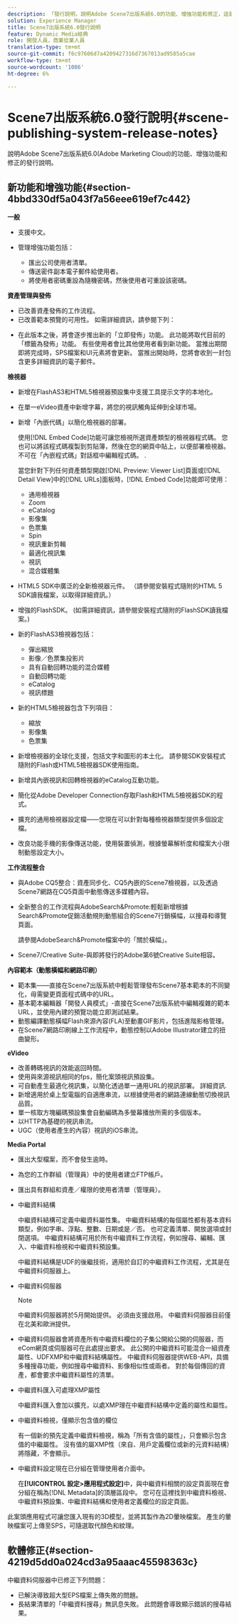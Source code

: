```yaml
---
description: 「發行說明，說明Adobe Scene7出版系統6.0的功能、增強功能和修正，這是Adobe Marketing CloudAdobe Experience Manager解決方案的一部分。」
solution: Experience Manager
title: Scene7出版系統6.0發行說明
feature: Dynamic Media經典
role: 開發人員，商業從業人員
translation-type: tm+mt
source-git-commit: f6c97606d7a4209427316d7367013ad9585a5cae
workflow-type: tm+mt
source-wordcount: '1086'
ht-degree: 6%

---
```



# Scene7出版系統6.0發行說明{#scene-publishing-system-release-notes}

說明Adobe Scene7出版系統6.0(Adobe Marketing Cloud)的功能、增強功能和修正的發行說明。

## 新功能和增強功能{#section-4bbd330df5a043f7a56eee619ef7c442}

**一般**

* 支援中文。
* 管理增強功能包括：

   * 匯出公司使用者清單。
   * 傳送密件副本電子郵件給使用者。
   * 將使用者密碼重設為隨機密碼，然後使用者可重設該密碼。

<!--       [More information](http://help.adobe.com/en_US/scene7/using/WS662101DF-D697-47a7-A7D8-B52FD8E94438.html). -->

**資產管理與發佈**

* 已改善資產發佈的工作流程。<!-- [More information](http://help.adobe.com/en_US/scene7/using/WS3673AD39-098B-4f08-8A24-CA51261B7366.html). -->
* 已改善範本預覽的可用性。 如需詳細資訊，請參閱下列：

<!--   [Configuring default viewers](http://help.adobe.com/en_US/scene7/using/WS98ca2e6790647c06-76b2d0e0135685cd4a8-8000.html)

  [Previewing an asset based on viewer platform type](http://help.adobe.com/en_US/scene7/using/WS98ca2e6790647c06-2ce305113564963202-7fff.html)

  [Previewing an image asset based on its image preset](http://help.adobe.com/en_US/scene7/using/WS98ca2e6790647c06-2ce305113564963202-7ffe.html) -->

* 在此版本之後，將會逐步推出新的「立即發佈」功能。 此功能將取代目前的「標籤為發佈」功能。 有些使用者會比其他使用者看到新功能。 當推出期間即將完成時，SPS檔案和UI元素將會更新。 當推出開始時，您將會收到一封包含更多詳細資訊的電子郵件。

**檢視器**

* 新增在FlashAS3和HTML5檢視器預設集中支援工具提示文字的本地化。
* 在單一eVideo資產中新增字幕，將您的視訊觸角延伸到全球市場。
* 新增「內嵌代碼」以簡化檢視器的部署。

   使用[!DNL Embed Code]功能可讓您檢視所選資產類型的檢視器程式碼。 您也可以將該程式碼複製到剪貼簿，然後在您的網頁中貼上，以便部署檢視器。不可在「內嵌程式碼」對話框中編輯程式碼。 .

   當您針對下列任何資產類型開啟[!DNL Preview: Viewer List]頁面或[!DNL Detail View]中的[!DNL URLs]面板時，[!DNL Embed Code]功能即可使用：

   * 通用檢視器
   * Zoom
   * eCatalog
   * 影像集
   * 色票集
   * Spin
   * 視訊重新剪輯
   * 最適化視訊集
   * 視訊
   * 混合媒體集

<!--   [More information](http://help.adobe.com/en_US/scene7/using/WS98ca2e6790647c06-2ce305113564963202-7fff.html) -->

* HTML5 SDK中廣泛的全新檢視器元件。 （請參閱安裝程式隨附的HTML 5 SDK讀我檔案，以取得詳細資訊。）
* 增強的FlashSDK。 (如需詳細資訊，請參閱安裝程式隨附的FlashSDK讀我檔案。)
* 新的FlashAS3檢視器包括：

   * 彈出縮放
   * 影像／色票集投影片
   * 具有自動回轉功能的混合媒體
   * 自動回轉功能
   * eCatalog
   * 視訊標題

* 新的HTML5檢視器包含下列項目：

   * 縮放
   * 影像集
   * 色票集

* 新增檢視器的全球化支援，包括文字和圖形的本土化。 請參閱SDK安裝程式隨附的Flash或HTML5檢視器SDK使用指南。
* 新增具內嵌視訊和回轉檢視器的eCatalog互動功能。
* 簡化從Adobe Developer Connection存取Flash和HTML5檢視器SDK的程式。<!-- [More information](http://help.adobe.com/en_US/scene7/using/WSd4272150f67705c11b002eec12fcba4dee6-8000.html). -->
* 擴充的通用檢視器設定檔——您現在可以針對每種檢視器類型提供多個設定檔。<!-- [More information](http://help.adobe.com/en_US/scene7/using/WS1c46793299cf21d73076df86131b02b67e8-8000.html). -->
* 改良功能手機的影像傳送功能，使用裝置偵測，根據螢幕解析度和檔案大小限制動態設定大小。<!-- [More information](http://help.adobe.com/en_US/scene7/using/WS1c46793299cf21d7-6ad692c9131d90d137a-8000.html). -->

**工作流程整合**

* 與Adobe CQ5整合：資產同步化、CQ5內嵌的Scene7檢視器，以及透過Scene7網路在CQ5頁面中動態傳送多媒體內容。
* 全新整合的工作流程與AdobeSearch&amp;Promote:輕鬆新增根據Search&amp;Promote促銷活動規則動態組合的Scene7行銷橫幅，以搜尋和導覽頁面。

   請參閱AdobeSearch&amp;Promote檔案中的「關於橫幅」。

* Scene7/Creative Suite-與即將發行的Adobe第6號Creative Suite相容。

**內容範本（動態橫幅和網路印刷）**

* 範本集——直接在Scene7出版系統中輕鬆管理發布Scene7基本範本的不同變化，毋需變更頁面程式碼中的URL。<!-- [More information](http://help.adobe.com/en_US/scene7/using/WSd968ca97bf00cf72-5eede3a113268dc80f5-8000.html).  -->
* 基本範本編輯器「開發人員模式」-直接在Scene7出版系統中編輯複雜的範本URL，並使用內建的預覽功能立即測試結果。
* 動態編譯動態橫幅Flash來源內容(FLA)至動畫GIF影片，包括進階影格管理。<!-- [More information](http://help.adobe.com/en_US/scene7/using/WSd968ca97bf00cf72-5eedd3a113268dc80f4-8000.html).  -->
* 在Scene7網路印刷線上工作流程中，動態控制以Adobe Illustrator建立的扭曲變形。<!-- [More information](http://help.adobe.com/en_US/scene7/using/WSef8d5860223939e2-d19776312a7267a200-8000.html#WSd968ca97bf00cf72-5eedd3a113268dc80f5-8000). -->

**eVideo**

* 改善轉碼視訊的效能返回時間。
* 使用與來源視訊相同的fps，簡化案頭視訊預設集。<!-- [More information](http://help.adobe.com/en_US/scene7/using/WSE86ACF2B-BD50-4c48-A1D7-9CD4405B62D0.html#WS1c46793299cf21d7-39fae9c1131ba8968f7-7fff).  -->
* 可自動產生最適化視訊集，以簡化透過單一通用URL的視訊部署。 詳細資訊. <!-- [More information](http://help.adobe.com/en_US/scene7/using/WS1c46793299cf21d7-6ad692c9131d90d137a-8000.html).  -->
* 新增適用於桌上型電腦的自適應串流，以根據使用者的網路連線動態切換視訊品質。<!-- [More information](http://help.adobe.com/en_US/scene7/using/WS1c46793299cf21d7-6ad692c9131d90d137a-8000.html).  -->
* 單一核取方塊編碼預設集會自動編碼為多螢幕播放所需的多個版本。<!-- [More information](http://help.adobe.com/en_US/scene7/using/WS1c46793299cf21d7-5abae30d131ddfed85f-8000.html).  -->
* 以HTTP為基礎的視訊串流。<!-- [More information](http://help.adobe.com/en_US/scene7/using/WS98ca2e6790647c0632156edd1369e58559f-8000.html).  -->
* UGC（使用者產生的內容）視訊的iOS串流。<!-- [More information](http://help.adobe.com/en_US/scene7/using/WSe8b0455615e2dc47-2df907a712f31201b35-8000.html). -->

**Media Portal**

* 匯出大型檔案，而不會發生逾時。
* 為您的工作群組（管理員）中的使用者建立FTP帳戶。
* 匯出具有群組和資產／權限的使用者清單（管理員）。

* 中繼資料結構

   中繼資料結構可定義中繼資料屬性集。 中繼資料結構的每個屬性都有基本資料類型，例如字串、浮點、整數、日期或是／否。 也可定義清單、開放選項或封閉選項。 中繼資料結構可用於所有中繼資料工作流程，例如搜尋、編輯、匯入、中繼資料檢視和中繼資料預設集。<!-- [More information](http://help.adobe.com/en_US/scene7/using/WS259993e42159a215-1c6a66df1265272619e-7fec.html#WSd968ca97bf03cf72-5e3dd3a113268dc80f5-8000). -->

   中繼資料結構是UDF的後繼技術，適用於自訂的中繼資料工作流程，尤其是在中繼資料伺服器上。

* 中繼資料伺服器

   >[!NOTE]
   >
   >中繼資料伺服器將於5月開始提供。 必須由支援啟用。 中繼資料伺服器目前僅在北美和歐洲提供。

* 中繼資料伺服器會將資產所有中繼資料欄位的子集公開給公開的伺服器，而eCom網頁或伺服器可在此處提出要求。 此公開的中繼資料可能混合一組資產屬性、UDFXMP和中繼資料結構屬性。 中繼資料伺服器提供WEB-API，具備多種搜尋功能，例如搜尋中繼資料、影像相似性或兩者。 對於每個傳回的資產，都會要求中繼資料屬性的清單。<!-- [More information](http://help.adobe.com/en_US/scene7/using/WS1ffbb36e209a6fc9-44279087131d3ad5622-8000.html). -->
* 中繼資料匯入可處理XMP屬性

   中繼資料匯入會加以擴充，以處XMP理在中繼資料結構中定義的屬性和屬性。
* 中繼資料檢視，僅顯示包含值的欄位

   有一個新的預先定義中繼資料檢視，稱為「所有含值的屬性」，只會顯示包含值的中繼屬性。 沒有值的屬XMP性（來自、用戶定義欄位或新的元資料結構）將隱藏，不會顯示。
* 中繼資料設定現在已分組在管理使用者介面中。

   在&#x200B;**[!UICONTROL 設定>應用程式設定]**&#x200B;中，與中繼資料相關的設定頁面現在會分組在稱為[!DNL Metadata]的頂層區段中。 您可在這裡找到中繼資料檢視、中繼資料預設集、中繼資料結構和使用者定義欄位的設定頁面。

此案頭應用程式可讓您匯入現有的3D模型，並將其製作為2D暈映檔案。 產生的暈映檔案可上傳至SPS，可隨選取代顏色和紋理。

## 軟體修正{#section-4219d5dd0a024cd3a95aaac45598363c}

中繼資料伺服器中已修正下列問題：

* 已解決導致超大型EPS檔案上傳失敗的問題。
* 長結果清單的「中繼資料搜尋」無訊息失敗。 此問題會導致顯示錯誤的搜尋結果。


